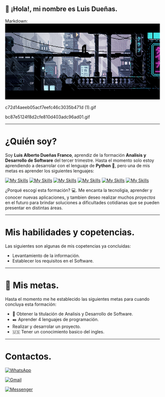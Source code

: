 ## :wave: ¡Hola!, mi nombre es Luis Dueñas.
 
Markdown: ![Texto alternativo](4d1678e171347c4402c231dad0394f0f.gif)


c72d14aeeb05acf7eefc46c3035b471d (1).gif

bc87e5124f8d2cfe810d403adc96ad01.gif

---
# ¿Quién soy?
Soy **Luis Alberto Dueñas Franco**, aprendiz de la formación **Analisis y Desarrollo de Software** del tercer trimestre. Hasta el momento solo estoy aprendiendo a desarrolar con el lenguaje de **Python** :snake:, pero una de mis metas es aprender los siguientes lenguajes:

[![My Skills](https://skillicons.dev/icons?i=py)](https://skillicons.dev)
[![My Skills](https://skillicons.dev/icons?i=cs)](https://skillicons.dev) 
[![My Skills](https://skillicons.dev/icons?i=java)](https://skillicons.dev) 
[![My Skills](https://skillicons.dev/icons?i=javascript)](https://skillicons.dev) 
[![My Skills](https://skillicons.dev/icons?i=cpp)](https://skillicons.dev) 
[![My Skills](https://skillicons.dev/icons?i=html)](https://skillicons.dev) 

¿Porqué escogí esta formación? :computer:.
Me encanta la tecnoligia, aprender y conocer nuevas aplicaciones, y tambien deseo realizar muchos *proyectos* en el futuro para brindar soluciones a dificultades cotidianas que se pueden presentar en distintas áreas.

---
# Mis habilidades y copetencias.
Las siguientes son algunas de mis copetencias ya concluidas:

* Levantamiento de la información.
* Establecer los requisitos en el Software.

---
# :checkered_flag: Mis metas.
Hasta el momento me he establecido las siguientes metas para cuando concluya esta formación:

* :page_with_curl: Obtener la titulación de Analisis y Desarrollo de Software.
* :black_nib: Aprender 4 lenguajes de programación.
* Realizar y desarrolar un proyecto.
* :us: Tener un conocimiento basico del ingles.

---
# Contactos.
[![WhatsApp](https://img.shields.io/badge/WhatsApp-25D366?style=for-the-badge&logo=whatsapp&logoColor=white)](https://wa.me/573044814774?text=Hola%20👋.%20Acabo%20de%20ver%20tu%20perfil%20y%20me%20gustar%C3%ADa%20hablar%20contigo.)

[![Gmail](https://img.shields.io/badge/Gmail-D14836?style=for-the-badge&logo=gmail&logoColor=white)](mailto:luis.a.d.f.beto@gmail.com?subject=Intento%20de%20contacto&body=hola%20%F0%9F%91%8B.%20Acabo%20de%20ver%20tu%20perfil%20de%20GitHub%20y%20estoy%20interesado%20en%20hablar%20contigo.)

[![Messenger](https://img.shields.io/badge/Messenger-00B2FF?style=for-the-badge&logo=messenger&logoColor=white)](https://m.me/https://m.me/https://m.me/luis.duenas08)
